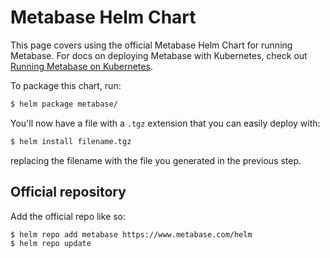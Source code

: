 # Metabase Helm Chart

This page covers using the official Metabase Helm Chart for running Metabase. For docs on deploying Metabase with Kubernetes, check out [Running Metabase on Kubernetes](https://metabase.com/docs/latest/operations-guide/running-metabase-on-kubernetes.html).

To package this chart, run:

```bash
$ helm package metabase/
```

You'll now have a file with a `.tgz` extension that you can easily deploy with:

```bash
$ helm install filename.tgz
```

replacing the filename with the file you generated in the previous step.

## Official repository

Add the official repo like so:

```bash
$ helm repo add metabase https://www.metabase.com/helm
$ helm repo update
```
